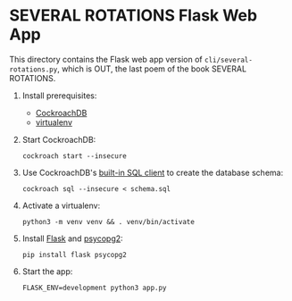 # SEVERAL ROTATIONS Flask Web App

This directory contains the Flask web app version of `cli/several-rotations.py`,
which is OUT, the last poem of the book SEVERAL ROTATIONS.

1. Install prerequisites:

    - [CockroachDB](https://www.cockroachlabs.com/docs/stable/install-cockroachdb.html)
    - [virtualenv](https://virtualenv.pypa.io/en/latest/installation/)

2. Start CockroachDB:

    ```
    cockroach start --insecure
    ```

3. Use CockroachDB's [built-in SQL client](https://www.cockroachlabs.com/docs/stable/use-the-built-in-sql-client.html) to create the database schema:

    ```
    cockroach sql --insecure < schema.sql
    ```

4. Activate a virtualenv:

    ```
    python3 -m venv venv && . venv/bin/activate
    ```

5. Install [Flask](http://flask.pocoo.org/docs/1.0/installation) and [psycopg2](http://initd.org/psycopg/docs/install.html):

    ```
    pip install flask psycopg2
    ```

6. Start the app:

    ```
    FLASK_ENV=development python3 app.py
    ```
